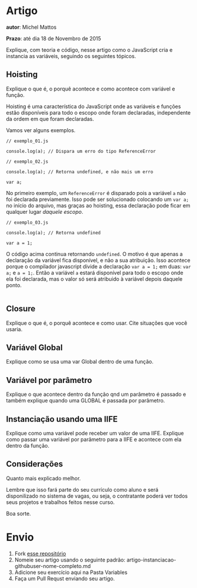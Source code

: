 # Artigo
**autor**: Michel Mattos

**Prazo**: até dia 18 de Novembro de 2015

Explique, com teoria e código, nesse artigo como o JavaScript cria e instancia as variáveis, seguindo os seguintes tópicos.

## Hoisting

Explique o que é, o porquê acontece e como acontece com variável e função.

Hoisting é uma característica do JavaScript onde as variáveis e funções estão disponíveis para todo o escopo onde foram declaradas, independente da ordem em que foram declaradas.

Vamos ver alguns exemplos.

```
// exemplo_01.js

console.log(a); // Dispara um erro do tipo ReferenceError
```
```
// exemplo_02.js

console.log(a); // Retorna undefined, e não mais um erro

var a;
```
No primeiro exemplo, um `ReferenceError` é disparado pois a variável `a` não foi declarada previamente. Isso pode ser solucionado colocando um `var a;` no início do arquivo, mas graças ao hoisting, essa declaração pode ficar em qualquer lugar *daquele escopo*.

```
// exemplo_03.js

console.log(a); // Retorna undefined

var a = 1;
```
O código acima continua retornando `undefined`. O motivo é que apenas a declaração da variável fica disponível, e não a sua atribuição. Isso acontece porque o compilador javascript divide a declaração `var a = 1;` em duas: `var a;` e `a = 1;`. Então a variável `a` estará disponível para todo o escopo onde ela foi declarada, mas o valor só será atribuido à variável depois daquele ponto.

```

```

## Closure

Explique o que é, o porquê acontece e como usar. 
Cite situações que você usaria.

## Variável Global

Explique como se usa uma var Global dentro de uma função.

## Variável por parâmetro

Explique o que acontece dentro da função qnd um parâmetro é passado e também explique quando uma GLOBAL é passada por parâmetro.


## Instanciação usando uma IIFE

Explique como uma variável pode receber um valor de uma IIFE.
Explique como passar uma variável por parâmetro para a IIFE e acontece com ela dentro da função.


## Considerações

Quanto mais explicado melhor.

Lembre que isso fará parte do seu currículo como aluno e será disponilizado no sistema de vagas, ou seja, o contratante poderá ver todos seus projetos e trabalhos feitos nesse curso.

Boa sorte.

# Envio

1. Fork [esse repositório](https://github.com/Webschool-io/be-mean-instagram-artigos/) 
2. Nomeie seu artigo usando o seguinte padrão: artigo-instanciacao-githubuser-nome-completo.md
3. Adicione seu exercício aqui na Pasta Variables
4. Faça um Pull Requst enviando seu artigo.
